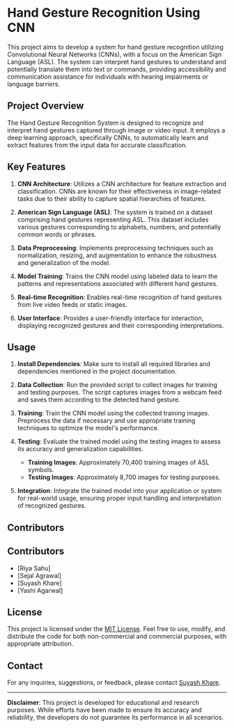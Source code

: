 # Hand Gesture Recognition Using CNN

This project aims to develop a system for hand gesture recognition utilizing Convolutional Neural Networks (CNNs), with a focus on the American Sign Language (ASL). The system can interpret hand gestures to understand and potentially translate them into text or commands, providing accessibility and communication assistance for individuals with hearing impairments or language barriers.

## Project Overview

The Hand Gesture Recognition System is designed to recognize and interpret hand gestures captured through image or video input. It employs a deep learning approach, specifically CNNs, to automatically learn and extract features from the input data for accurate classification.

## Key Features

1. **CNN Architecture**: Utilizes a CNN architecture for feature extraction and classification. CNNs are known for their effectiveness in image-related tasks due to their ability to capture spatial hierarchies of features.

2. **American Sign Language (ASL)**: The system is trained on a dataset comprising hand gestures representing ASL. This dataset includes various gestures corresponding to alphabets, numbers, and potentially common words or phrases.

3. **Data Preprocessing**: Implements preprocessing techniques such as normalization, resizing, and augmentation to enhance the robustness and generalization of the model.

4. **Model Training**: Trains the CNN model using labeled data to learn the patterns and representations associated with different hand gestures.

5. **Real-time Recognition**: Enables real-time recognition of hand gestures from live video feeds or static images.

6. **User Interface**: Provides a user-friendly interface for interaction, displaying recognized gestures and their corresponding interpretations.

## Usage

1. **Install Dependencies**: Make sure to install all required libraries and dependencies mentioned in the project documentation.

2. **Data Collection**: Run the provided script to collect images for training and testing purposes. The script captures images from a webcam feed and saves them according to the detected hand gesture.

3. **Training**: Train the CNN model using the collected training images. Preprocess the data if necessary and use appropriate training techniques to optimize the model's performance.

4. **Testing**: Evaluate the trained model using the testing images to assess its accuracy and generalization capabilities.

   - **Training Images**: Approximately 70,400 training images of ASL symbols.
   - **Testing Images**: Approximately 8,700 images for testing purposes.

5. **Integration**: Integrate the trained model into your application or system for real-world usage, ensuring proper input handling and interpretation of recognized gestures.

## Contributors

## Contributors

- [Riya Sahu]
- [Sejal Agrawal]
- [Suyash Khare]
- [Yashi Agarwal]

## License

This project is licensed under the [MIT License](https://opensource.org/licenses/MIT). Feel free to use, modify, and distribute the code for both non-commercial and commercial purposes, with appropriate attribution.

## Contact

For any inquiries, suggestions, or feedback, please contact [Suyash Khare](mailto:suyashkhareji@gmail.com).

---

**Disclaimer**: This project is developed for educational and research purposes. While efforts have been made to ensure its accuracy and reliability, the developers do not guarantee its performance in all scenarios. 
